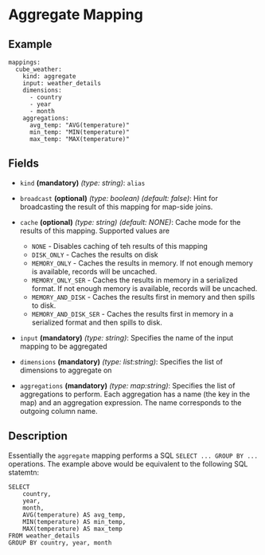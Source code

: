 
# Aggregate Mapping

## Example
```
mappings:
  cube_weather:
    kind: aggregate
    input: weather_details
    dimensions:
      - country
      - year
      - month
    aggregations:
      avg_temp: "AVG(temperature)"
      min_temp: "MIN(temperature)"
      max_temp: "MAX(temperature)"
```

## Fields

* `kind` **(mandatory)** *(type: string)*: `alias`

* `broadcast` **(optional)** *(type: boolean)* *(default: false)*: 
Hint for broadcasting the result of this mapping for map-side joins.

* `cache` **(optional)** *(type: string)* *(default: NONE)*:
Cache mode for the results of this mapping. Supported values are
  * `NONE` - Disables caching of teh results of this mapping
  * `DISK_ONLY` - Caches the results on disk
  * `MEMORY_ONLY` - Caches the results in memory. If not enough memory is available, records will be uncached.
  * `MEMORY_ONLY_SER` - Caches the results in memory in a serialized format. If not enough memory is available, records will be uncached.
  * `MEMORY_AND_DISK` - Caches the results first in memory and then spills to disk.
  * `MEMORY_AND_DISK_SER` - Caches the results first in memory in a serialized format and then spills to disk.

* `input` **(mandatory)** *(type: string)*:
Specifies the name of the input mapping to be aggregated

* `dimensions` **(mandatory)** *(type: list:string)*:
Specifies the list of dimensions to aggregate on

* `aggregations` **(mandatory)** *(type: map:string)*:
Specifies the list of aggregations to perform. Each aggregation has a name (the key in the
map) and an aggregation expression. The name corresponds to the outgoing column name.

## Description
Essentially the `aggregate` mapping performs a SQL `SELECT ... GROUP BY ...` operations. The
example above would be equivalent to the following SQL statemtn:
```
SELECT
    country,
    year,
    month,
    AVG(temperature) AS avg_temp,
    MIN(temperature) AS min_temp,
    MAX(temperature) AS max_temp
FROM weather_details
GROUP BY country, year, month    
```
